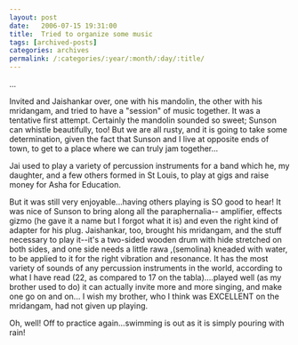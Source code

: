 ```yaml
---
layout: post
date:	2006-07-15 19:31:00
title:  Tried to organize some music
tags: [archived-posts]
categories: archives
permalink: /:categories/:year/:month/:day/:title/
---
```

...


Invited <lj user="sunson"> and&nbsp;Jaishankar over, one with his mandolin, the other with his mridangam, and tried to have a "session" of music together. It was a tentative first attempt. Certainly the mandolin sounded so sweet; Sunson can whistle beautifully, too! But we are all rusty, and it is going to take some determination, given the fact that Sunson and I live at opposite ends of town, to get to a place where we can truly jam together...

Jai used to play a variety of percussion instruments for a band which he, my daughter, and a few others formed in St Louis, to play at gigs and raise money for Asha for Education.

But it was still very enjoyable...having others playing is SO good to hear! It was nice of Sunson to bring along all the paraphernalia-- amplifier, effects gizmo (he gave it a name but I forgot what it is) and even the right kind of adapter for his plug. Jaishankar, too, brought his mridangam, and the stuff necessary to play it--it's a two-sided wooden drum with hide stretched on both sides, and one side needs a little&nbsp;rawa ,(semolina) kneaded with&nbsp;water, to be applied to it for the right vibration and resonance. It has the most variety of sounds of any percussion instruments in the world, according to what I have read (22, as compared to 17 on the tabla)....played well (as my brother used to do) it can actually invite more and more singing, and make one go on and on... I wish my brother, who I think was EXCELLENT on the mridangam, had not given up playing.

Oh, well! Off to practice again...swimming is out as it is simply pouring with rain!
